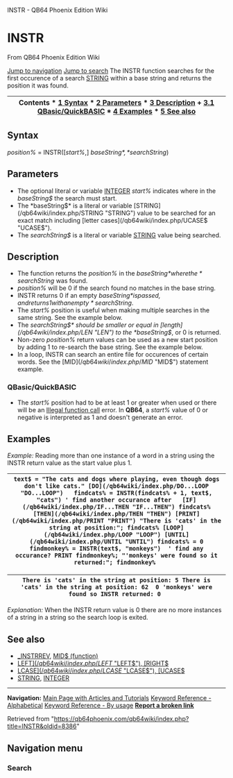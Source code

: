 


INSTR - QB64 Phoenix Edition Wiki








# INSTR



From QB64 Phoenix Edition Wiki



[Jump to navigation](#mw-head)
[Jump to search](#searchInput)
The INSTR function searches for the first occurence of a search [STRING](/qb64wiki/index.php/STRING "STRING") within a base string and returns the position it was found.


  






| Contents * [1 Syntax](#Syntax) * [2 Parameters](#Parameters) * [3 Description](#Description) 	+ [3.1 QBasic/QuickBASIC](#QBasic/QuickBASIC) * [4 Examples](#Examples) * [5 See also](#See_also) |
| --- |


## Syntax


*position%* = INSTR([*start%*,] *baseString$*, *searchString$*)
  




## Parameters


* The optional literal or variable [INTEGER](/qb64wiki/index.php/INTEGER "INTEGER") *start%* indicates where in the *baseString$* the search must start.
* The *baseString$* is a literal or variable [STRING](/qb64wiki/index.php/STRING "STRING") value to be searched for an exact match including [letter cases](/qb64wiki/index.php/UCASE$ "UCASE$").
* The *searchString$* is a literal or variable [STRING](/qb64wiki/index.php/STRING "STRING") value being searched.


  




## Description


* The function returns the *position%* in the *baseString$* where the *searchString$* was found.
* *position%* will be 0 if the search found no matches in the base string.
* INSTR returns 0 if an empty *baseString$* is passed, and returns 1 with an empty *searchString$*.
* The *start%* position is useful when making multiple searches in the same string. See the example below.
* The *searchString$* should be smaller or equal in [length](/qb64wiki/index.php/LEN "LEN") to the *baseString$*, or 0 is returned.
* Non-zero *position%* return values can be used as a new start position by adding 1 to re-search the base string. See the example below.
* In a loop, INSTR can search an entire file for occurences of certain words. See the [MID$](/qb64wiki/index.php/MID$ "MID$") statement example.


### QBasic/QuickBASIC


* The *start%* position had to be at least 1 or greater when used or there will be an [Illegal function call](/qb64wiki/index.php/ERROR_Codes "ERROR Codes") error. In **QB64**, a *start%* value of 0 or negative is interpreted as 1 and doesn't generate an error.


  




## Examples


*Example:* Reading more than one instance of a word in a string using the INSTR return value as the start value plus 1.





| ``` text$ = "The cats and dogs where playing, even though dogs don't like cats." [DO](/qb64wiki/index.php/DO...LOOP "DO...LOOP")   findcats% = INSTR(findcats% + 1, text$, "cats") ' find another occurance after   [IF](/qb64wiki/index.php/IF...THEN "IF...THEN") findcats% [THEN](/qb64wiki/index.php/THEN "THEN") [PRINT](/qb64wiki/index.php/PRINT "PRINT") "There is 'cats' in the string at position:"; findcats% [LOOP](/qb64wiki/index.php/LOOP "LOOP") [UNTIL](/qb64wiki/index.php/UNTIL "UNTIL") findcats% = 0  findmonkey% = INSTR(text$, "monkeys")  ' find any occurance? PRINT findmonkey%; "'monkeys' were found so it returned:"; findmonkey%  ``` |
| --- |




| ``` There is 'cats' in the string at position: 5 There is 'cats' in the string at position: 62  0 'monkeys' were found so INSTR returned: 0  ``` |
| --- |


*Explanation:* When the INSTR return value is 0 there are no more instances of a string in a string so the search loop is exited.
  




## See also


* [\_INSTRREV](/qb64wiki/index.php/INSTRREV "INSTRREV"), [MID$ (function)](/qb64wiki/index.php/MID$_(function) "MID$ (function)")
* [LEFT$](/qb64wiki/index.php/LEFT$ "LEFT$"), [RIGHT$](/qb64wiki/index.php/RIGHT$ "RIGHT$")
* [LCASE$](/qb64wiki/index.php/LCASE$ "LCASE$"), [UCASE$](/qb64wiki/index.php/UCASE$ "UCASE$")
* [STRING](/qb64wiki/index.php/STRING "STRING"), [INTEGER](/qb64wiki/index.php/INTEGER "INTEGER")


  






---


**Navigation:**
[Main Page with Articles and Tutorials](/qb64wiki/index.php/Main_Page "Main Page")
[Keyword Reference - Alphabetical](/qb64wiki/index.php/Keyword_Reference_-_Alphabetical "Keyword Reference - Alphabetical")
[Keyword Reference - By usage](/qb64wiki/index.php/Keyword_Reference_-_By_usage "Keyword Reference - By usage")
**[Report a broken link](https://qb64phoenix.com/forum/showthread.php?tid=2800)**  





Retrieved from "<https://qb64phoenix.com/qb64wiki/index.php?title=INSTR&oldid=8386>"




## Navigation menu








### Search






















